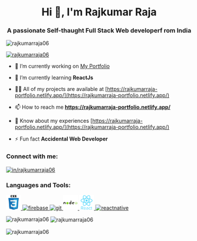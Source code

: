 <h1 align="center">Hi 👋, I'm Rajkumar Raja</h1>
<h3 align="center">A passionate Self-thaught Full Stack Web developerf rom India</h3>

<p align="left"> <img src="https://komarev.com/ghpvc/?username=rajkumarraja06&label=Profile%20views&color=0e75b6&style=flat" alt="rajkumarraja06" /> </p>

<p align="left"> <a href="https://github.com/ryo-ma/github-profile-trophy"><img src="https://github-profile-trophy.vercel.app/?username=rajkumarraja06" alt="rajkumarraja06" /></a> </p>

- 🔭 I’m currently working on [My Portfolio](https://rajkumarraja-portfolio.netlify.app/)

- 🌱 I’m currently learning **ReactJs**

- 👨‍💻 All of my projects are available at [https://rajkumarraja-portfolio.netlify.app/](https://rajkumarraja-portfolio.netlify.app/)

- 📫 How to reach me **https://rajkumarraja-portfolio.netlify.app/**

- 📄 Know about my experiences [https://rajkumarraja-portfolio.netlify.app/](https://rajkumarraja-portfolio.netlify.app/)

- ⚡ Fun fact **Accidental Web Developer**

<h3 align="left">Connect with me:</h3>
<p align="left">
<a href="https://linkedin.com/in/in/rajkumarraja06" target="blank"><img align="center" src="https://raw.githubusercontent.com/rahuldkjain/github-profile-readme-generator/master/src/images/icons/Social/linked-in-alt.svg" alt="in/rajkumarraja06" height="30" width="40" /></a>
</p>

<h3 align="left">Languages and Tools:</h3>
<p align="left"> <a href="https://www.w3schools.com/css/" target="_blank" rel="noreferrer"> <img src="https://raw.githubusercontent.com/devicons/devicon/master/icons/css3/css3-original-wordmark.svg" alt="css3" width="40" height="40"/> </a> <a href="https://firebase.google.com/" target="_blank" rel="noreferrer"> <img src="https://www.vectorlogo.zone/logos/firebase/firebase-icon.svg" alt="firebase" width="40" height="40"/> </a> <a href="https://git-scm.com/" target="_blank" rel="noreferrer"> <img src="https://www.vectorlogo.zone/logos/git-scm/git-scm-icon.svg" alt="git" width="40" height="40"/> </a> <a href="https://nodejs.org" target="_blank" rel="noreferrer"> <img src="https://raw.githubusercontent.com/devicons/devicon/master/icons/nodejs/nodejs-original-wordmark.svg" alt="nodejs" width="40" height="40"/> </a> <a href="https://reactjs.org/" target="_blank" rel="noreferrer"> <img src="https://raw.githubusercontent.com/devicons/devicon/master/icons/react/react-original-wordmark.svg" alt="react" width="40" height="40"/> </a> <a href="https://reactnative.dev/" target="_blank" rel="noreferrer"> <img src="https://reactnative.dev/img/header_logo.svg" alt="reactnative" width="40" height="40"/> </a> </p>

<p><img align="left" src="https://github-readme-stats.vercel.app/api/top-langs?username=rajkumarraja06&show_icons=true&locale=en&layout=compact" alt="rajkumarraja06" /></p>

<p>&nbsp;<img align="center" src="https://github-readme-stats.vercel.app/api?username=rajkumarraja06&show_icons=true&locale=en" alt="rajkumarraja06" /></p>

<p><img align="center" src="https://github-readme-streak-stats.herokuapp.com/?user=rajkumarraja06&" alt="rajkumarraja06" /></p>

